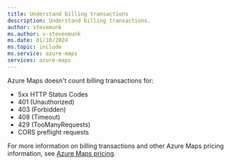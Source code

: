 ```yaml
---
title: Understand billing transactions
description: Understand billing transactions. 
author: stevemunk
ms.author: v-stevenmunk
ms.date: 01/10/2024
ms.topic: include
ms.service: azure-maps
services: azure-maps
---
```


Azure Maps doesn't count billing transactions for:

- 5xx HTTP Status Codes
- 401 (Unauthorized)
- 403 (Forbidden)
- 408 (Timeout)
- 429 (TooManyRequests)
- CORS preflight requests

For more information on billing transactions and other Azure Maps pricing information, see [Azure Maps pricing](https://azure.microsoft.com/pricing/details/azure-maps/).
